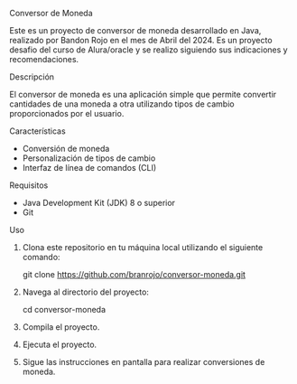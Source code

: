 Conversor de Moneda

Este es un proyecto de conversor de moneda desarrollado en Java, realizado por Bandon Rojo en el mes de Abril del 2024. Es un proyecto desafio del curso de 
Alura/oracle y se realizo siguiendo sus indicaciones y recomendaciones.

Descripción

El conversor de moneda es una aplicación simple que permite convertir cantidades de una moneda a otra utilizando tipos de cambio proporcionados por el usuario.

Características

- Conversión de moneda
- Personalización de tipos de cambio
- Interfaz de línea de comandos (CLI)

Requisitos

- Java Development Kit (JDK) 8 o superior
- Git

Uso

1. Clona este repositorio en tu máquina local utilizando el siguiente comando:

   git clone https://github.com/branrojo/conversor-moneda.git

2. Navega al directorio del proyecto:

   cd conversor-moneda

3. Compila el proyecto.
4. Ejecuta el proyecto.
5. Sigue las instrucciones en pantalla para realizar conversiones de moneda.
